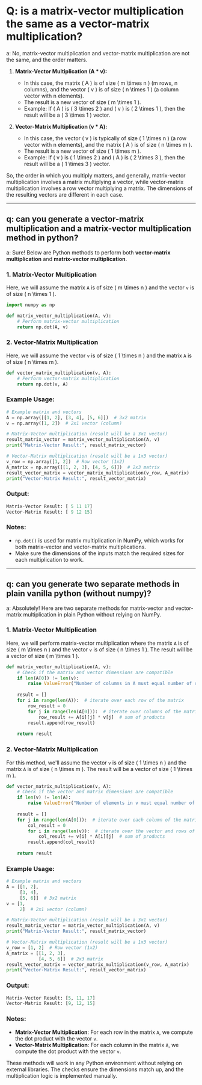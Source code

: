 
# Q: is a matrix-vector multiplication the same as a vector-matrix multiplication?

a: No, matrix-vector multiplication and vector-matrix multiplication are not the same, and the order matters.

1. **Matrix-Vector Multiplication (A * v):**
   - In this case, the matrix \( A \) is of size \( m \times n \) (m rows, n columns), and the vector \( v \) is of size \( n \times 1 \) (a column vector with n elements).
   - The result is a new vector of size \( m \times 1 \).
   - Example: If \( A \) is \( 3 \times 2 \) and \( v \) is \( 2 \times 1 \), then the result will be a \( 3 \times 1 \) vector.

2. **Vector-Matrix Multiplication (v * A):**
   - In this case, the vector \( v \) is typically of size \( 1 \times n \) (a row vector with n elements), and the matrix \( A \) is of size \( n \times m \).
   - The result is a new vector of size \( 1 \times m \).
   - Example: If \( v \) is \( 1 \times 2 \) and \( A \) is \( 2 \times 3 \), then the result will be a \( 1 \times 3 \) vector.

So, the order in which you multiply matters, and generally, matrix-vector multiplication involves a matrix multiplying a vector, while vector-matrix multiplication involves a row vector multiplying a matrix. The dimensions of the resulting vectors are different in each case.

---

## q: can you generate a vector-matrix multiplication and a matrix-vector multiplication method in python?

a: Sure! Below are Python methods to perform both **vector-matrix multiplication** and **matrix-vector multiplication**.

### 1. **Matrix-Vector Multiplication**
Here, we will assume the matrix `A` is of size \( m \times n \) and the vector `v` is of size \( n \times 1 \).

```python
import numpy as np

def matrix_vector_multiplication(A, v):
    # Perform matrix-vector multiplication
    return np.dot(A, v)
```

### 2. **Vector-Matrix Multiplication**
Here, we will assume the vector `v` is of size \( 1 \times n \) and the matrix `A` is of size \( n \times m \).

```python
def vector_matrix_multiplication(v, A):
    # Perform vector-matrix multiplication
    return np.dot(v, A)
```

### Example Usage:
```python
# Example matrix and vectors
A = np.array([[1, 2], [3, 4], [5, 6]])  # 3x2 matrix
v = np.array([1, 2])  # 2x1 vector (column)

# Matrix-Vector multiplication (result will be a 3x1 vector)
result_matrix_vector = matrix_vector_multiplication(A, v)
print("Matrix-Vector Result:", result_matrix_vector)

# Vector-Matrix multiplication (result will be a 1x3 vector)
v_row = np.array([1, 2])  # Row vector (1x2)
A_matrix = np.array([[1, 2, 3], [4, 5, 6]])  # 2x3 matrix
result_vector_matrix = vector_matrix_multiplication(v_row, A_matrix)
print("Vector-Matrix Result:", result_vector_matrix)
```

### Output:
```python
Matrix-Vector Result: [ 5 11 17]
Vector-Matrix Result: [ 9 12 15]
```

### Notes:
- `np.dot()` is used for matrix multiplication in NumPy, which works for both matrix-vector and vector-matrix multiplications.
- Make sure the dimensions of the inputs match the required sizes for each multiplication to work.


---

## q: can you generate two separate methods in plain vanilla python (without numpy)?

a: Absolutely! Here are two separate methods for matrix-vector and vector-matrix multiplication in plain Python without relying on NumPy.

### 1. **Matrix-Vector Multiplication**

Here, we will perform matrix-vector multiplication where the matrix `A` is of size \( m \times n \) and the vector `v` is of size \( n \times 1 \). The result will be a vector of size \( m \times 1 \).

```python
def matrix_vector_multiplication(A, v):
    # Check if the matrix and vector dimensions are compatible
    if len(A[0]) != len(v):
        raise ValueError("Number of columns in A must equal number of rows in v")
    
    result = []
    for i in range(len(A)):  # iterate over each row of the matrix
        row_result = 0
        for j in range(len(A[0])):  # iterate over columns of the matrix
            row_result += A[i][j] * v[j]  # sum of products
        result.append(row_result)
    
    return result
```

### 2. **Vector-Matrix Multiplication**

For this method, we'll assume the vector `v` is of size \( 1 \times n \) and the matrix `A` is of size \( n \times m \). The result will be a vector of size \( 1 \times m \).

```python
def vector_matrix_multiplication(v, A):
    # Check if the vector and matrix dimensions are compatible
    if len(v) != len(A):
        raise ValueError("Number of elements in v must equal number of rows in A")
    
    result = []
    for j in range(len(A[0])):  # iterate over each column of the matrix
        col_result = 0
        for i in range(len(v)):  # iterate over the vector and rows of the matrix
            col_result += v[i] * A[i][j]  # sum of products
        result.append(col_result)
    
    return result
```

### Example Usage:
```python
# Example matrix and vectors
A = [[1, 2], 
     [3, 4], 
     [5, 6]]  # 3x2 matrix
v = [1, 
     2]  # 2x1 vector (column)

# Matrix-Vector multiplication (result will be a 3x1 vector)
result_matrix_vector = matrix_vector_multiplication(A, v)
print("Matrix-Vector Result:", result_matrix_vector)

# Vector-Matrix multiplication (result will be a 1x3 vector)
v_row = [1, 2]  # Row vector (1x2)
A_matrix = [[1, 2, 3], 
            [4, 5, 6]]  # 2x3 matrix
result_vector_matrix = vector_matrix_multiplication(v_row, A_matrix)
print("Vector-Matrix Result:", result_vector_matrix)
```

### Output:
```python
Matrix-Vector Result: [5, 11, 17]
Vector-Matrix Result: [9, 12, 15]
```

### Notes:
- **Matrix-Vector Multiplication**: For each row in the matrix `A`, we compute the dot product with the vector `v`.
- **Vector-Matrix Multiplication**: For each column in the matrix `A`, we compute the dot product with the vector `v`.

These methods will work in any Python environment without relying on external libraries. The checks ensure the dimensions match up, and the multiplication logic is implemented manually.


